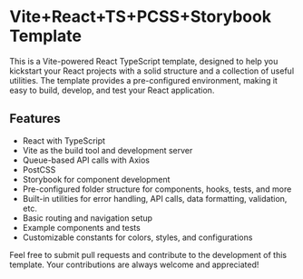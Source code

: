 # Vite+React+TS+PCSS+Storybook Template

This is a Vite-powered React TypeScript template, designed to help you kickstart your React projects with a solid
structure and a collection of useful utilities. The template provides a pre-configured environment, making it easy to
build, develop, and test your React application.

## Features

- React with TypeScript
- Vite as the build tool and development server
- Queue-based API calls with Axios
- PostCSS
- Storybook for component development
- Pre-configured folder structure for components, hooks, tests, and more
- Built-in utilities for error handling, API calls, data formatting, validation, etc.
- Basic routing and navigation setup
- Example components and tests
- Customizable constants for colors, styles, and configurations

Feel free to submit pull requests and contribute to the development of this template. Your contributions are always
welcome and appreciated!
